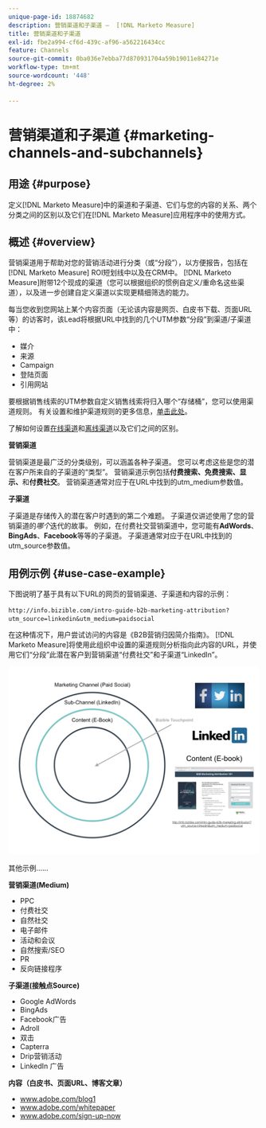 ```yaml
---
unique-page-id: 18874682
description: 营销渠道和子渠道 —  [!DNL Marketo Measure]
title: 营销渠道和子渠道
exl-id: fbe2a994-cf6d-439c-af96-a562216434cc
feature: Channels
source-git-commit: 0ba036e7ebba77d870931704a59b19011e84271e
workflow-type: tm+mt
source-wordcount: '448'
ht-degree: 2%

---
```


# 营销渠道和子渠道 {#marketing-channels-and-subchannels}

## 用途 {#purpose}

定义[!DNL Marketo Measure]中的渠道和子渠道、它们与您的内容的关系、两个分类之间的区别以及它们在[!DNL Marketo Measure]应用程序中的使用方式。

## 概述 {#overview}

营销渠道用于帮助对您的营销活动进行分类（或“分段”），以方便报告，包括在[!DNL Marketo Measure] ROI短划线中以及在CRM中。 [!DNL Marketo Measure]附带12个现成的渠道（您可以根据组织的惯例自定义/重命名这些渠道），以及进一步创建自定义渠道以实现更精细筛选的能力。

每当您收到您网站上某个内容页面（无论该内容是网页、白皮书下载、页面URL等）的访客时，该Lead将根据URL中找到的几个UTM参数“分段”到渠道/子渠道中：

* 媒介
* 来源
* Campaign
* 登陆页面
* 引用网站

要根据销售线索的UTM参数自定义销售线索将归入哪个“存储桶”，您可以使用渠道规则。 有关设置和维护渠道规则的更多信息，[单击此处](/help/channel-tracking-and-setup/online-channels/online-custom-channel-setup.md)。

了解如何设置[在线渠道](/help/channel-tracking-and-setup/online-channels/online-custom-channel-setup.md)和[离线渠道](/help/channel-tracking-and-setup/offline-channels/offline-custom-channel-setup.md)以及它们之间的区别。

**营销渠道**

营销渠道是最广泛的分类级别，可以涵盖各种子渠道。 您可以考虑这些是您的潜在客户所来自的子渠道的“类型”。 营销渠道示例包括&#x200B;**付费搜索、免费搜索、显示、**&#x200B;和&#x200B;**付费社交**。 营销渠道通常对应于在URL中找到的utm_medium参数值。

**子渠道**

子渠道是存储传入的潜在客户时遇到的第二个难题。 子渠道仅讲述使用了您的营销渠道的&#x200B;_哪个_&#x200B;迭代的故事。 例如，在付费社交营销渠道中，您可能有&#x200B;**AdWords**、**BingAds**、**Facebook**&#x200B;等等的子渠道。 子渠道通常对应于在URL中找到的utm_source参数值。

## 用例示例 {#use-case-example}

下图说明了基于具有以下URL的网页的营销渠道、子渠道和内容的示例：

`http://info.bizible.com/intro-guide-b2b-marketing-attribution?utm_source=linkedin&utm_medium=paidsocial`

在这种情况下，用户尝试访问的内容是《B2B营销归因简介指南》。 [!DNL Marketo Measure]将使用此组织中设置的渠道规则分析指向此内容的URL，并使用它们“分段”此潜在客户到营销渠道“付费社交”和子渠道“LinkedIn”。

![](assets/1.jpg)

其他示例……

**营销渠道(Medium)**

* PPC
* 付费社交
* 自然社交
* 电子邮件
* 活动和会议
* 自然搜索/SEO
* PR
* 反向链接程序

**子渠道(接触点Source)**

* Google AdWords
* BingAds
* Facebook广告
* Adroll
* 双击
* Capterra
* Drip营销活动
* LinkedIn 广告

**内容（白皮书、页面URL、博客文章）**

* www.adobe.com/blog1
* www.adobe.com/whitepaper
* www.adobe.com/sign-up-now
